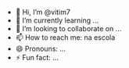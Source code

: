 - 👋 Hi, I’m @vitim7
- 🌱 I’m currently learning ...
- 💞️ I’m looking to collaborate on ...
- 📫 How to reach me: na escola
- 😄 Pronouns: ...
- ⚡ Fun fact: ...

<!---
Vitoredu1703/Vitoredu1703 is a ✨ special ✨ repository because its `README.md` (this file) appears on your GitHub profile.
You can click the Preview link to take a look at your changes.
--->
